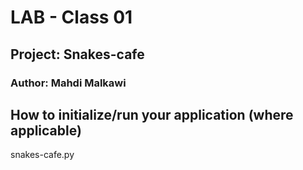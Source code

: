 # LAB - Class 01
## Project: Snakes-cafe
### Author: Mahdi Malkawi


## How to initialize/run your application (where applicable)
snakes-cafe.py
